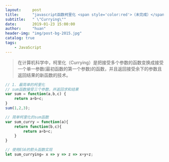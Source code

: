 ```yaml
---
layout:     post
title:      "javascript函数柯里化 <span style='color:red'>（未完成）</span>"
subtitle:   " \"Currying\""
date:       2019-01-23 15:00:00
author:     "huan"
header-img: "img/post-bg-2015.jpg"
catalog: true
tags:
    - JavaScript
---
```




> 在计算机科学中，柯里化（Currying）是把接受多个参数的函数变换成接受一个单一参数(最初函数的第一个参数)的函数，并且返回接受余下的参数且返回结果的新函数的技术。



```javascript
// 1. 最简单的柯里化
// sum函数接受三个参数，并返回求和结果
var sum = function(a,b,c) {
    return a+b+c;
}
sum(1,2,3);

// 简单柯里化的sum函数
var sum_curry = function(a){
    return function(b,c){
        return a+b+c;
    }
}

// 使用ES6的箭头函数实现
let sum_currying= x => y => z => x+y+z;
```

